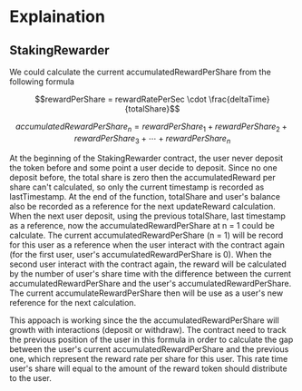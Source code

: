 # Explaination

## StakingRewarder
We could calculate the current accumulatedRewardPerShare from the following formula

$$rewardPerShare = rewardRatePerSec \cdot \frac{deltaTime}{totalShare}$$

$$accumulatedRewardPerShare_n = rewardPerShare_1 + rewardPerShare_2 + rewardPerShare_3 + \cdots + rewardPerShare_n$$

At the beginning of the StakingRewarder contract, the user never deposit the token before and some point a user decide to deposit. Since no one deposit before, the total share is zero then the accumulatedReward per share can't calculated, so only the current timestamp is recorded as lastTimestamp. At the end of the function, totalShare and user's balance also be recorded as a reference for the next updateReward calculation.
When the next user deposit, using the previous totalShare, last timestamp as a reference, now the accumulatedRewardPerShare at n = 1 could be calculate. The current accumulatedRewardPerShare (n = 1) will be record for this user as a reference when the user interact with the contract again (for the first user, user's accumulatedRewardPerShare is 0). When the second user interact with the contract again, the reward will be calculated by the number of user's share time with the difference between the current accumulatedRewardPerShare and the user's accumulatedRewardPerShare. The current accumulateRewardPerShare then will be use as a user's new reference for the next calculation.

This appoach is working since the the accumulatedRewardPerShare will growth with interactions (deposit or withdraw). The contract need to track the previous position of the user in this formula in order to calculate the gap between the user's current accumulatedRewardPerShare and the previous one, which represent the reward rate per share for this user. This rate time user's share will equal to the amount of the reward token should distribute to the user.